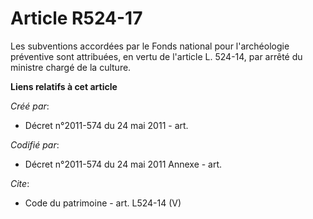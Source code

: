 # Article R524-17

Les subventions accordées par le Fonds national pour l'archéologie préventive sont attribuées, en vertu de l'article L.
524-14, par arrêté du ministre chargé de la culture.

**Liens relatifs à cet article**

_Créé par_:

  - Décret n°2011-574 du 24 mai 2011  - art.

_Codifié par_:

  - Décret n°2011-574 du 24 mai 2011 Annexe - art.

_Cite_:

  - Code du patrimoine - art. L524-14 (V)
